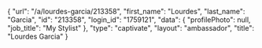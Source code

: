 {
    "url": "\/a\/lourdes-garcia\/213358",
    "first_name": "Lourdes",
    "last_name": "Garcia",
    "id": "213358",
    "login_id": "1759121",
    "data": {
        "profilePhoto": null,
        "job_title": "My Stylist"
    },
    "type": "captivate",
    "layout": "ambassador",
    "title": "Lourdes Garcia"
}